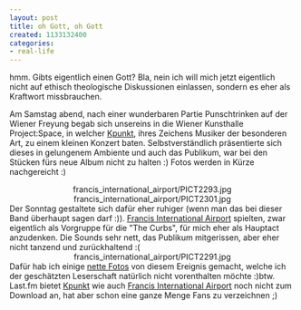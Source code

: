 ```yaml
---
layout: post
title: oh Gott, oh Gott
created: 1133132400
categories:
- real-life
---
```

hmm. Gibts eigentlich einen Gott? Bla, nein ich will mich jetzt eigentlich nicht auf ethisch theologische Diskussionen einlassen, sondern es eher als Kraftwort missbrauchen.

Am Samstag abend, nach einer wunderbaren Partie Punschtrinken auf der Wiener Freyung begab sich unsereins in die Wiener Kunsthalle Project:Space, in welcher <a href="http://www.kpunkt.at/">Kpunkt</a>, ihres Zeichens Musiker der besonderen Art, zu einem kleinen Konzert baten. Selbstverständlich präsentierte sich dieses in gelungenem Ambiente und auch das Publikum, war bei den Stücken fürs neue Album nicht zu halten :) Fotos werden in Kürze nachgereicht :)

<center><wpgallery>francis_international_airport/PICT2293.jpg</wpgallery>  <wpgallery>francis_international_airport/PICT2301.jpg</wpgallery></center>
Der Sonntag gestaltete sich dafür eher ruhiger (wenn man das bei dieser Band überhaupt sagen darf :)).
<a href="http://www.airport-music.com/">Francis International Airport</a> spielten, zwar eigentlich als Vorgruppe für die "The Curbs", für mich eher als Hauptact anzudenken. Die Sounds sehr nett, das Publikum mitgerissen, aber eher nicht tanzend und zurückhaltend :(
<center><wpgallery>francis_international_airport/PICT2291.jpg</wpgallery></center>
Dafür hab ich einige <a href="http://www.planethaserl.at/gallery/francis_international_airport/">nette Fotos</a> von diesem Ereignis gemacht, welche ich der geschätzten Leserschaft natürlich nicht vorenthalten möchte :)btw. Last.fm bietet  <a href="http://www.last.fm/music/kpunkt">Kpunkt</a> wie auch <a href="http://www.last.fm/music/Francis%20International%20Airport">Francis International Airport</a> noch nicht zum Download an, hat aber schon eine ganze Menge Fans zu verzeichnen ;)
